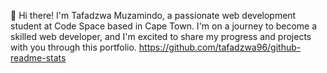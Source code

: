 👋 Hi there! I'm Tafadzwa Muzamindo, a passionate web development student at Code Space based in Cape Town. I'm on a journey to become a skilled web developer, and I'm excited to share my progress and projects with you through this portfolio.
https://github.com/tafadzwa96/github-readme-stats

